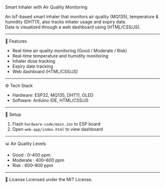 Smart Inhaler with Air Quality Monitoring

An IoT-based smart inhaler that monitors air quality (MQ135), temperature & humidity (DHT11), also tracks inhaler usage and expiry date.  
Data is visualized through a web dashboard using (HTML/CSS/JS).

---

🔧 Features
- Real-time air quality monitoring (Good / Moderate / Risk)
- Real-time temperature and humidity monitoring
- Inhaler dose tracking
- Expiry date tracking
- Web dashboard (HTML/CSS/JS)  

---

⚙️ Tech Stack
- Hardware: ESP32, MQ135, DHT11, OLED  
- Software: Arduino IDE, HTML/CSS/JS  

---

🚀 Setup
1. Flash `hardware-code/main.ino` to ESP board   
2. Open `web-app/index.html` to view dashboard  

---

📊 Air Quality Levels
- Good : 0–400 ppm  
- Moderate : 400–600 ppm  
- Risk : 600–900 ppm  

---

📜 License
Licensed under the MIT License.

